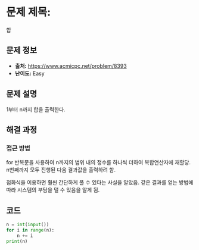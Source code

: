 # 문제 제목:

합

## 문제 정보

- **출처:** https://www.acmicpc.net/problem/8393
- **난이도:** Easy

## 문제 설명

1부터 n까지 합을 출력한다.

## 해결 과정

### 접근 방법

for 반복문을 사용하여 n까지의 범위 내의 정수를 하나씩 더하여 복합연산자에 재할당.
n번째까지 모두 진행된 다음 결과값을 출력하려 함.

점화식을 이용하면 훨씬 간단하게 풀 수 있다는 사실을 알았음.
같은 결과를 얻는 방법에 따라 시스템의 부담을 덜 수 있음을 알게 됨.

## 코드

```python
n = int(input())
for i in range(n):
    n += i
print(n)
```
